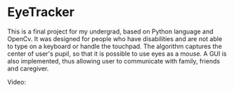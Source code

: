 # EyeTracker

This is a final project for my undergrad, based on Python language and OpenCv. It was designed for people who have disabilities 
and are not able to type on a keyboard or handle the touchpad. The algorithm captures the center of user's pupil, so 
that it is possible to use eyes as a mouse. A GUI is also implemented, thus allowing user to communicate with family,
friends and caregiver.

Video:


